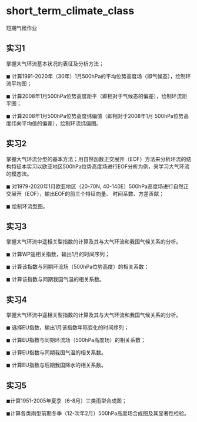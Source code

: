 # short_term_climate_class
短期气候作业
## 实习1

掌握大气环流基本状况的表征及分析方法；

◼ 计算1991-2020年（30年）1月500hPa的平均位势高度场（即气候态），绘制环流平均图； 

◼ 计算2008年1月500hPa位势高度距平（即相对于气候态的偏差），绘制环流距平图； 

◼ 计算2008年1月500hPa位势高度纬偏值（即相对于2008年1月 500hPa位势高度纬向平均值的偏差），绘制环流纬偏图。

## 实习2

掌握大气环流分型的基本方法；用自然函数正交展开（EOF）方法来分析环流的结构特征本实习以欧亚地区500hPa位势高度场进行EOF分析为例，来学习大气环流的模态法。

◼ 对1979-2020年1月欧亚地区（20-70N, 40-140E）500hPa高度场进行自然正交展开（EOF），输出EOF的前三个特征向量、 时间系数、方差贡献； 

◼ 绘制环流型图。

## 实习3

掌握大气环流中遥相关型指数的计算及其与大气环流和我国气候关系的分析。

◼ 计算WP遥相关指数，输出1月的时间序列； 

◼ 计算该指数与同期环流场（500hPa位势高度）的相关系数； 

◼ 计算该指数与同期我国气温的相关系数。

## 实习4

掌握大气环流中遥相关型指数的计算及其与大气环流和我国气候关系的分析。 

◼ 选择EU指数，输出1月该指数年际变化的时间序列； 

◼ 计算EU指数与同期环流场（500hPa高度场）的相关系数； 

◼ 计算EU指数与同期我国气温的相关系数。 

◼ 计算EU指数与后期我国降水的相关系数。

## 实习5

◼计算1951-2005年夏季（6-8月）三类雨型合成图；

◼计算各类雨型前期冬季（12-次年2月）500hPa高度场合成图及其显著性检验。

